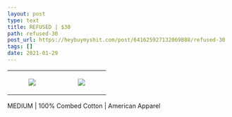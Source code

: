```yaml
---
layout: post
type: text
title: REFUSED | $30
path: refused-30
post_url: https://heybuymyshit.com/post/641625927132069888/refused-30
tags: []
date: 2021-01-29
---
```




<table style="width:100%;"><tr><td style="vertical-align:top;">
      <figure class="tmblr-full" data-orig-height="2048" data-orig-width="1365" data-orig-src="https://concertshirts.netlify.app/shirts/0572/0572-01.jpg"><img src="https://64.media.tumblr.com/2ba98c6e42d74e581cbcf90b920c2700/42492ee97b4a5c3c-74/s540x810/7ee18538eed009327dc23bdc2ba2f1cdf2764734.jpg" data-orig-height="2048" data-orig-width="1365" data-orig-src="https://concertshirts.netlify.app/shirts/0572/0572-01.jpg"/></figure></td>
    <td style="vertical-align:top;">
      <figure class="tmblr-full" data-orig-height="2048" data-orig-width="1365" data-orig-src="https://concertshirts.netlify.app/shirts/0572/0572-02.jpg"><img src="https://64.media.tumblr.com/f12ee0dd6a41a82b5af26c37e3471882/42492ee97b4a5c3c-38/s540x810/b8b8daae078eabdffda9607855e656e794dbda88.jpg" data-orig-height="2048" data-orig-width="1365" data-orig-src="https://concertshirts.netlify.app/shirts/0572/0572-02.jpg"/></figure></td>
  </tr></table><p>
  MEDIUM | 100% Combed Cotton | American Apparel
</p>
